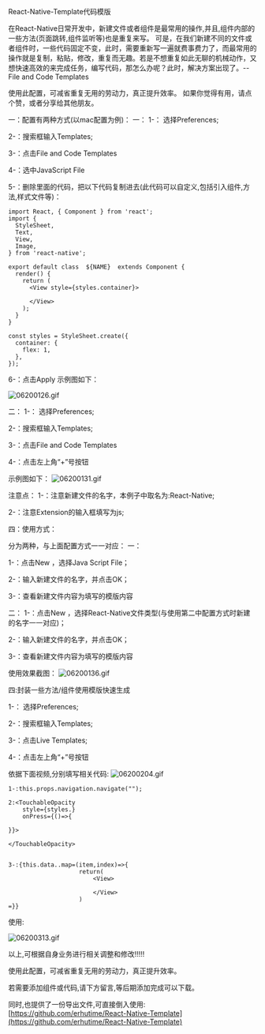 React-Native-Template代码模版

在React-Native日常开发中，新建文件或者组件是最常用的操作,并且,组件内部的一些方法(页面跳转,组件监听等)也是重复来写。
可是，在我们新建不同的文件或者组件时，一些代码固定不变，此时，需要重新写一遍就费事费力了，而最常用的操作就是复制，粘贴，修改，重复而无趣。若是不想重复如此无聊的机械动作，又想快速高效的来完成任务，编写代码，那怎么办呢？此时，解决方案出现了。--File and Code Templates

使用此配置，可减省重复无用的劳动力，真正提升效率。
如果你觉得有用，请点个赞，或者分享给其他朋友。

一：配置有两种方式(以mac配置为例)：
一：
1-： 选择Preferences;

2-：搜索框输入Templates;

3-：点击File and Code Templates

4-：选中JavaScript File

5-：删除里面的代码，把以下代码复制进去(此代码可以自定义,包括引入组件,方法,样式文件等)：
```
import React, { Component } from 'react';
import {
  StyleSheet,
  Text,
  View,
  Image,
} from 'react-native';

export default class  ${NAME}  extends Component {
  render() {
    return (
      <View style={styles.container}>
       
      </View>
    );
  }
}

const styles = StyleSheet.create({
  container: {
    flex: 1,
  },
});
```
6-：点击Apply
示例图如下：

![06200126.gif](https://upload-images.jianshu.io/upload_images/4803284-c12f8892290b485c.gif?imageMogr2/auto-orient/strip)


二：
1-： 选择Preferences;

2-：搜索框输入Templates;

3-：点击File and Code Templates

4-：点击左上角“+”号按钮

示例图如下：
![06200131.gif](https://upload-images.jianshu.io/upload_images/4803284-2e08051b1f56d466.gif?imageMogr2/auto-orient/strip)


注意点：
1-：注意新建文件的名字，本例子中取名为:React-Native;

2-：注意Extension的输入框填写为js;


四：使用方式：

分为两种，与上面配置方式一一对应：
一：

1-：点击New ，选择Java Script File；

2-：输入新建文件的名字，并点击OK；

3-：查看新建文件内容为填写的模版内容

二：
1-：点击New ，选择React-Native文件类型(与使用第二中配置方式时新建的名字一一对应)；

2-：输入新建文件的名字，并点击OK；

3-：查看新建文件内容为填写的模版内容

使用效果截图：
![06200136.gif](https://upload-images.jianshu.io/upload_images/4803284-d851c7508c145c04.gif?imageMogr2/auto-orient/strip)



四:封装一些方法/组件使用模版快速生成

1-： 选择Preferences;

2-：搜索框输入Templates;

3-：点击Live Templates;

4-：点击左上角“+”号按钮

依据下面视频,分别填写相关代码:
![06200204.gif](https://upload-images.jianshu.io/upload_images/4803284-6caa6dd092b3ee8b.gif?imageMogr2/auto-orient/strip)



```
1-:this.props.navigation.navigate("");

2:<TouchableOpacity 
    style={styles.}
    onPress={()=>{
    
}}>
    
</TouchableOpacity>


3-:{this.data..map=(item,index)=>{
                    return(
                        <View>
                        
                        </View>
                    )
=}}
```


使用:

![06200313.gif](https://upload-images.jianshu.io/upload_images/4803284-b9af94916c1d616f.gif?imageMogr2/auto-orient/strip)



以上,可根据自身业务进行相关调整和修改!!!!!

使用此配置，可减省重复无用的劳动力，真正提升效率。


若需要添加组件或代码,请下方留言,等后期添加完成可以下载。


同时,也提供了一份导出文件,可直接倒入使用:
[https://github.com/erhutime/React-Native-Template](https://github.com/erhutime/React-Native-Template)



